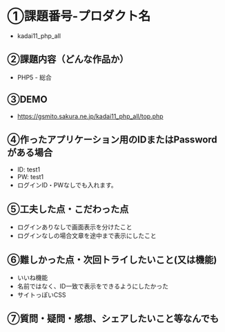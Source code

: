 # ①課題番号-プロダクト名

- kadai11_php_all

## ②課題内容（どんな作品か）

- PHP5 - 総合

## ③DEMO

- https://gsmito.sakura.ne.jp/kadai11_php_all/top.php

## ④作ったアプリケーション用のIDまたはPasswordがある場合

- ID: test1
- PW: test1
- ログインID・PWなしでも入れます。

## ⑤工夫した点・こだわった点
- ログインありなしで画面表示を分けたこと
- ログインなしの場合文章を途中まで表示にしたこと

## ⑥難しかった点・次回トライしたいこと(又は機能)
- いいね機能
- 名前ではなく、ID一致で表示をできるようにしたかった
- サイトっぽいCSS

## ⑦質問・疑問・感想、シェアしたいこと等なんでも
